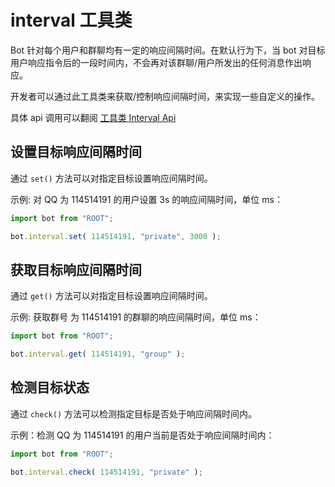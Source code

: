 # interval 工具类

Bot 针对每个用户和群聊均有一定的响应间隔时间。在默认行为下，当 bot 对目标用户响应指令后的一段时间内，不会再对该群聊/用户所发出的任何消息作出响应。

开发者可以通过此工具类来获取/控制响应间隔时间，来实现一些自定义的操作。

具体 api 调用可以翻阅 [工具类 Interval Api](../../api/global/interval.md)

## 设置目标响应间隔时间

通过 `set()` 方法可以对指定目标设置响应间隔时间。

示例: 对 QQ 为 114514191 的用户设置 3s 的响应间隔时间，单位 ms：

```ts
import bot from "ROOT";

bot.interval.set( 114514191, "private", 3000 );
```

## 获取目标响应间隔时间

通过 `get()` 方法可以对指定目标设置响应间隔时间。

示例: 获取群号 为 114514191 的群聊的响应间隔时间，单位 ms：

```ts
import bot from "ROOT";

bot.interval.get( 114514191, "group" );
```

## 检测目标状态

通过 `check()` 方法可以检测指定目标是否处于响应间隔时间内。

示例：检测 QQ 为 114514191 的用户当前是否处于响应间隔时间内：

```ts
import bot from "ROOT";

bot.interval.check( 114514191, "private" );
```